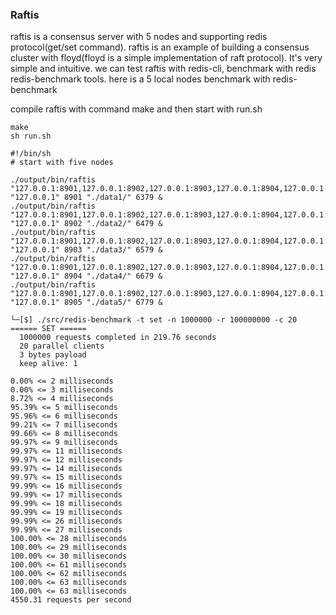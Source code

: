 ### Raftis

raftis is a consensus server with 5 nodes and supporting redis protocol(get/set command). raftis is an example of building a consensus cluster with floyd(floyd is a simple implementation of raft protocol). It's very simple and intuitive. we can test raftis with redis-cli, benchmark with redis redis-benchmark tools. 
here is a 5 local nodes benchmark with redis-benchmark

compile raftis with command make and then start with run.sh

```
make
sh run.sh
```


```
#!/bin/sh
# start with five nodes

./output/bin/raftis "127.0.0.1:8901,127.0.0.1:8902,127.0.0.1:8903,127.0.0.1:8904,127.0.0.1:8905" "127.0.0.1" 8901 "./data1/" 6379 &
./output/bin/raftis "127.0.0.1:8901,127.0.0.1:8902,127.0.0.1:8903,127.0.0.1:8904,127.0.0.1:8905" "127.0.0.1" 8902 "./data2/" 6479 &
./output/bin/raftis "127.0.0.1:8901,127.0.0.1:8902,127.0.0.1:8903,127.0.0.1:8904,127.0.0.1:8905" "127.0.0.1" 8903 "./data3/" 6579 &
./output/bin/raftis "127.0.0.1:8901,127.0.0.1:8902,127.0.0.1:8903,127.0.0.1:8904,127.0.0.1:8905" "127.0.0.1" 8904 "./data4/" 6679 &
./output/bin/raftis "127.0.0.1:8901,127.0.0.1:8902,127.0.0.1:8903,127.0.0.1:8904,127.0.0.1:8905" "127.0.0.1" 8905 "./data5/" 6779 &
```


```
└─[$] ./src/redis-benchmark -t set -n 1000000 -r 100000000 -c 20
====== SET ======
  1000000 requests completed in 219.76 seconds
  20 parallel clients
  3 bytes payload
  keep alive: 1

0.00% <= 2 milliseconds
0.00% <= 3 milliseconds
8.72% <= 4 milliseconds
95.39% <= 5 milliseconds
95.96% <= 6 milliseconds
99.21% <= 7 milliseconds
99.66% <= 8 milliseconds
99.97% <= 9 milliseconds
99.97% <= 11 milliseconds
99.97% <= 12 milliseconds
99.97% <= 14 milliseconds
99.97% <= 15 milliseconds
99.99% <= 16 milliseconds
99.99% <= 17 milliseconds
99.99% <= 18 milliseconds
99.99% <= 19 milliseconds
99.99% <= 26 milliseconds
99.99% <= 27 milliseconds
100.00% <= 28 milliseconds
100.00% <= 29 milliseconds
100.00% <= 30 milliseconds
100.00% <= 61 milliseconds
100.00% <= 62 milliseconds
100.00% <= 63 milliseconds
100.00% <= 63 milliseconds
4550.31 requests per second
```

